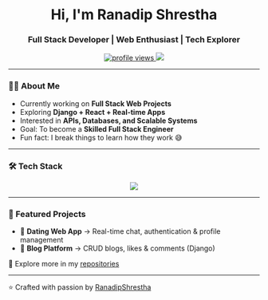 <!-- Modern GitHub Profile README -->

<h1 align="center">Hi, I'm Ranadip Shrestha</h1>
<h3 align="center"> Full Stack Developer | Web Enthusiast | Tech Explorer</h3>

<p align="center">
  <a href="https://github.com/RanadipShrestha">
    <img src="https://komarev.com/ghpvc/?username=RanadipShrestha&label=Profile%20Views&color=0e75b6&style=flat" alt="profile views" />
  </a>
  <a href="https://www.linkedin.com">
    <img src="https://img.shields.io/badge/LinkedIn-0077B5?style=flat&logo=linkedin&logoColor=white" />
  </a>
</p>

---

### 👨‍💻 About Me
- Currently working on **Full Stack Web Projects**
- Exploring **Django + React + Real-time Apps**
- Interested in **APIs, Databases, and Scalable Systems**
- Goal: To become a **Skilled Full Stack Engineer**
- Fun fact: I break things to learn how they work 😅

---

### 🛠 Tech Stack  

<p align="center">
  <img src="https://skillicons.dev/icons?i=html,css,js,react,python,django,mysql,postgresql,git,github,vscode" />
</p>

---

### 📌 Featured Projects
- 💞 **Dating Web App** → Real-time chat, authentication & profile management  
- 📝 **Blog Platform** → CRUD blogs, likes & comments (Django)  

🔗 Explore more in my [repositories](https://github.com/RanadipShrestha?tab=repositories)

---



⭐️ Crafted with passion by [RanadipShrestha](https://github.com/RanadipShrestha)
